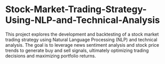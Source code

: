 # Stock-Market-Trading-Strategy-Using-NLP-and-Technical-Analysis
This project explores the development and backtesting of a stock market trading strategy using Natural Language Processing (NLP) and technical analysis. The goal is to leverage news sentiment analysis and stock price trends to generate buy and sell signals, ultimately optimizing trading decisions and maximizing portfolio returns.
